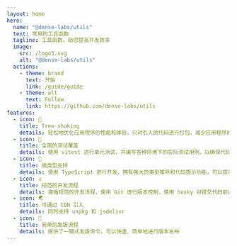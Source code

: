 ```yaml
---
layout: home
hero:
  name: "@dense-labs/utils"
  text: 常用的工具函数
  tagline: 工具函数，助您提高开发效率
  image:
    src: /logo3.svg
    alt: "@dense-labs/utils"
  actions:
    - theme: brand
      text: 开始
      link: /guide/guide
    - theme: alt
      text: Follow
      link: https://github.com/dense-labs/utils
features:
  - icon: 🌴
    title: Tree-shaking
    details: 轻松地优化应用程序的性能和体验，只对引入的代码进行打包，减少应用程序的加载时间和运行时的资源消耗。
  - icon: 🧪
    title: 全面的测试覆盖
    details: 使用 vitest 进行单元测试，并编写各种环境下的实际测试用例，以确保代码的健壮性和可靠性。测试覆盖率达到了100%，所有测试用例均通过验证。
  - icon: 💪
    title: 强类型支持
    details: 使用 TypeScript 进行开发，拥有强大的类型推导和代码提示功能，可以提高开发人员的效率和代码的可维护性。还采用了严格的类型检查和编码规范，确保代码的质量和可靠性。
  - icon: ⚓
    title: 规范的开发流程
    details: 遵循规范的开发流程，使用 Git 进行版本控制，使用 husky 对提交代码前进行规则校验。
  - icon: 🌏
    title: 可通过 CDN 引入
    details: 同时支持 unpkg 和 jsdelivr
  - icon: 🔧
    title: 简单的发版流程
    details: 提供了一键式发版命令，可以快速、简单地进行版本发布
---
```

